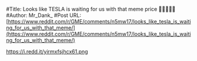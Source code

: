 #Title: Looks like TESLA is waiting for us with that meme price 🚀🚀🚀💎🙌
#Author: Mr_Dank_
#Post URL: [https://www.reddit.com/r/GME/comments/n5mw17/looks_like_tesla_is_waiting_for_us_with_that_meme/](https://www.reddit.com/r/GME/comments/n5mw17/looks_like_tesla_is_waiting_for_us_with_that_meme/)


https://i.redd.it/yirmxfsjhcx61.png